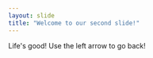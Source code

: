 ```yaml
---
layout: slide
title: "Welcome to our second slide!"
---
```

Life's good!
Use the left arrow to go back!
